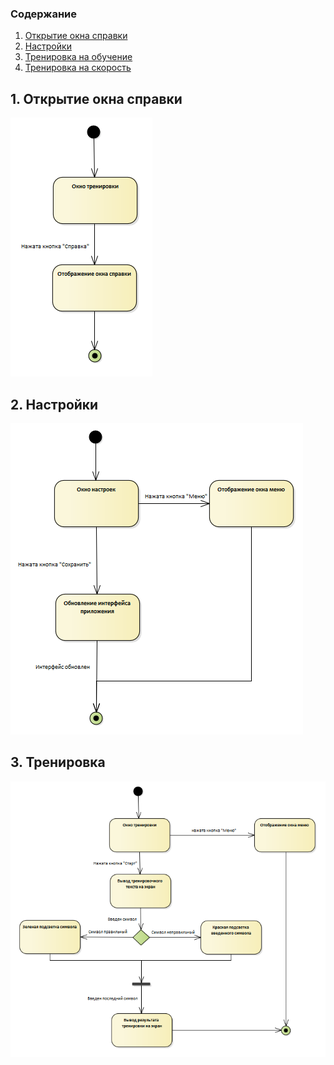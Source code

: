 ### Содержание
1. [Открытие окна справки](#1) <br>
2. [Настройки](#2) <br>
3. [Тренировка на обучение](#3)<br>
4. [Тренировка на скорость](#3)<br>

## 1. Открытие окна справки <a name="1"></a>
![Окно справки](https://github.com/AnastasiaKviatsinskaya/tritpo/blob/master/Diagrams/State/Reference.png) <br/>

## 2. Настройки <a name="2"></a>
![Настройки](https://github.com/AnastasiaKviatsinskaya/tritpo/blob/master/Diagrams/State/Settings.png) <br/>

## 3. Тренировка <a name="3"></a>
![Обучение](https://github.com/AnastasiaKviatsinskaya/tritpo/blob/master/Diagrams/State/Training.png) <br/>

